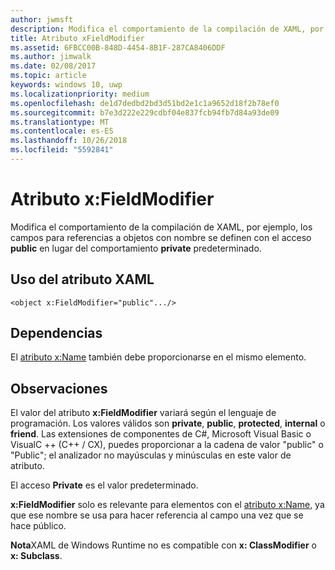 ```yaml
---
author: jwmsft
description: Modifica el comportamiento de la compilación de XAML, por ejemplo, los campos para referencias a objetos con nombre se definen con el acceso público en lugar del comportamiento privado predeterminado.
title: Atributo xFieldModifier
ms.assetid: 6FBCC00B-848D-4454-8B1F-287CA8406DDF
ms.author: jimwalk
ms.date: 02/08/2017
ms.topic: article
keywords: windows 10, uwp
ms.localizationpriority: medium
ms.openlocfilehash: de1d7dedbd2bd3d51bd2e1c1a9652d18f2b78ef0
ms.sourcegitcommit: b7e3d222e229cdbf04e837fcb94fb7d84a93de09
ms.translationtype: MT
ms.contentlocale: es-ES
ms.lasthandoff: 10/26/2018
ms.locfileid: "5592841"
---
```

# <a name="xfieldmodifier-attribute"></a>Atributo x:FieldModifier


Modifica el comportamiento de la compilación de XAML, por ejemplo, los campos para referencias a objetos con nombre se definen con el acceso **public** en lugar del comportamiento **private** predeterminado.

## <a name="xaml-attribute-usage"></a>Uso del atributo XAML

``` syntax
<object x:FieldModifier="public".../>
```

## <a name="dependencies"></a>Dependencias

El [atributo x:Name](x-name-attribute.md) también debe proporcionarse en el mismo elemento.

## <a name="remarks"></a>Observaciones

El valor del atributo **x:FieldModifier** variará según el lenguaje de programación. Los valores válidos son **private**, **public**, **protected**, **internal** o **friend**. Las extensiones de componentes de C#, Microsoft Visual Basic o VisualC ++ (C++ / CX), puedes proporcionar a la cadena de valor "public" o "Public"; el analizador no mayúsculas y minúsculas en este valor de atributo.

El acceso **Private** es el valor predeterminado.

**x:FieldModifier** solo es relevante para elementos con el [atributo x:Name](x-name-attribute.md), ya que ese nombre se usa para hacer referencia al campo una vez que se hace público.

**Nota**XAML de Windows Runtime no es compatible con **x: ClassModifier** o **x: Subclass**.

